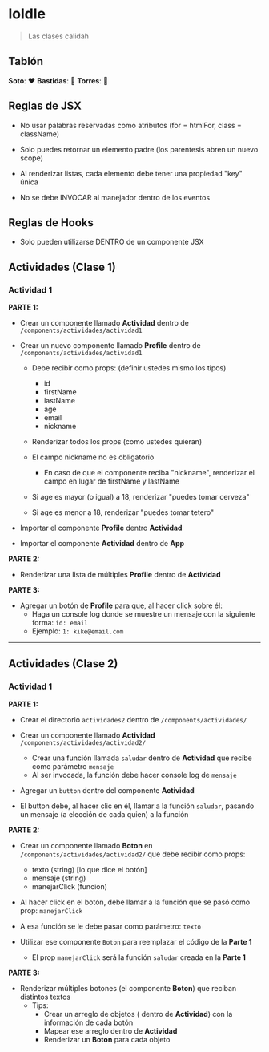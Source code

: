 # loldle
> Las clases calidah

## Tablón

**Soto**: ❤️
**Bastidas**: 💩
**Torres**: 💩

## Reglas de JSX
- No usar palabras reservadas como atributos (for = htmlFor, class = className)

- Solo puedes retornar un elemento padre (los parentesis abren un nuevo scope)

- Al renderizar listas, cada elemento debe tener una propiedad "key" única

- No se debe INVOCAR al manejador dentro de los eventos

## Reglas de Hooks
- Solo pueden utilizarse DENTRO de un componente JSX

## Actividades (Clase 1)

### Actividad 1

**PARTE 1:**

- Crear un componente llamado **Actividad** dentro de `/components/actividades/actividad1`

- Crear un nuevo componente llamado **Profile** dentro de `/components/actividades/actividad1`
  - Debe recibir como props: (definir ustedes mismo los tipos)
    - id
    - firstName
    - lastName
    - age
    - email
    - nickname

  - Renderizar todos los props (como ustedes quieran)

  - El campo nickname no es obligatorio
    - En caso de que el componente reciba "nickname", renderizar el campo en lugar de firstName y lastName

  - Si age es mayor (o igual) a 18, renderizar "puedes tomar cerveza"

  - Si age es menor a 18, renderizar "puedes tomar tetero"

- Importar el componente **Profile** dentro **Actividad**

- Importar el componente **Actividad** dentro de **App**

**PARTE 2:**

- Renderizar una lista de múltiples **Profile** dentro de **Actividad**

**PARTE 3:**

- Agregar un botón de **Profile** para que, al hacer click sobre él:
  - Haga un console log donde se muestre un mensaje con la siguiente forma: `id: email`
  - Ejemplo: `1: kike@email.com`

---

## Actividades (Clase 2)

### Actividad 1

**PARTE 1:**

- Crear el directorio `actividades2` dentro de `/components/actividades/`

- Crear un componente llamado **Actividad** `/components/actividades/actividad2/`
  - Crear una función llamada `saludar` dentro de **Actividad** que recibe como parámetro `mensaje`
  - Al ser invocada, la función debe hacer console log de `mensaje`

- Agregar un `button` dentro del componente **Actividad**

- El button debe, al hacer clic en él, llamar a la función `saludar`, pasando un mensaje (a elección de cada quien) a la función

**PARTE 2:**

- Crear un componente llamado **Boton** en `/components/actividades/actividad2/` que debe recibir como props:
  - texto (string) [lo que dice el botón]
  - mensaje (string)
  - manejarClick (funcion)

- Al hacer click en el botón, debe llamar a la función que se pasó como prop: `manejarClick`

- A esa función se le debe pasar como parámetro: `texto`

- Utilizar ese componente `Boton` para reemplazar el código de la **Parte 1**
  - El prop `manejarClick` será la función `saludar` creada en la **Parte 1**

**PARTE 3:**

- Renderizar múltiples botones (el componente **Boton**) que reciban distintos textos
  - Tips:
    - Crear un arreglo de objetos ( dentro de **Actividad**) con la información de cada botón
    - Mapear ese arreglo dentro de **Actividad**
    - Renderizar un **Boton** para cada objeto
